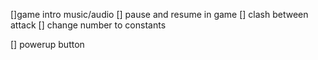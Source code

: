 []game intro music/audio
[] pause and resume in game
[] clash between attack
[] change number to constants

<!-- extra -->

[] powerup button

